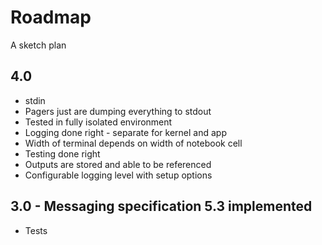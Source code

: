 # Roadmap
A sketch plan

## 4.0
  - stdin
  - Pagers just are dumping everything to stdout
  - Tested in fully isolated environment
  - Logging done right - separate for kernel and app
  - Width of terminal depends on width of notebook cell
  - Testing done right
  - Outputs are stored and able to be referenced
  - Configurable logging level with setup options

## 3.0 - Messaging specification 5.3 implemented
  - Tests
  